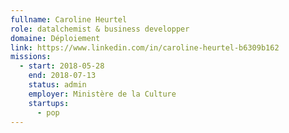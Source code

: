 ```yaml
---
fullname: Caroline Heurtel
role: datalchemist & business developper
domaine: Déploiement
link: https://www.linkedin.com/in/caroline-heurtel-b6309b162
missions:
  - start: 2018-05-28
    end: 2018-07-13
    status: admin
    employer: Ministère de la Culture
    startups:
      - pop
---
```

